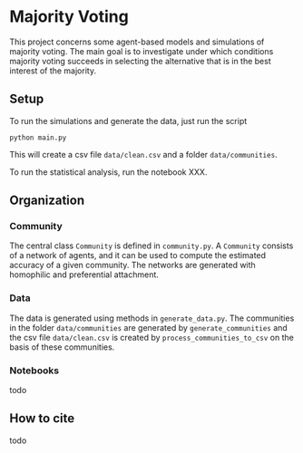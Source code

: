 # Majority Voting
This project concerns some agent-based models and simulations of majority voting. The 
main goal is to investigate under which conditions majority voting succeeds in 
selecting the alternative that is in the best interest of the majority. 

## Setup
To run the simulations and generate the data, just run the script

```commandline
python main.py
```

This will create a csv file `data/clean.csv` and a folder `data/communities`.

To run the statistical analysis, run the notebook XXX. 

## Organization

### Community
The central class `Community` is defined in `community.py`. A `Community` consists 
of a network of agents, and it can be used to compute the estimated accuracy of a given 
community. The networks are generated with homophilic and preferential attachment. 

### Data
The data is generated using methods in `generate_data.py`. The communities in the 
folder `data/communities` are generated by `generate_communities` and the csv 
file `data/clean.csv` is created by `process_communities_to_csv` on the basis of these 
communities. 

### Notebooks
todo

## How to cite
todo
